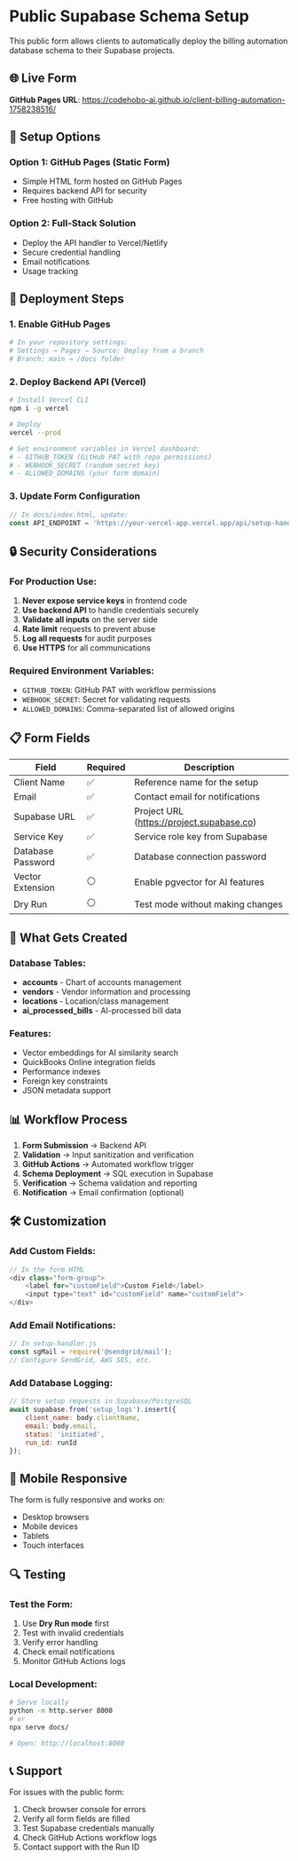 # Public Supabase Schema Setup

This public form allows clients to automatically deploy the billing automation database schema to their Supabase projects.

## 🌐 Live Form

**GitHub Pages URL**: https://codehobo-ai.github.io/client-billing-automation-1758238516/

## 🔧 Setup Options

### Option 1: GitHub Pages (Static Form)
- Simple HTML form hosted on GitHub Pages
- Requires backend API for security
- Free hosting with GitHub

### Option 2: Full-Stack Solution
- Deploy the API handler to Vercel/Netlify
- Secure credential handling
- Email notifications
- Usage tracking

## 🚀 Deployment Steps

### 1. Enable GitHub Pages
```bash
# In your repository settings:
# Settings → Pages → Source: Deploy from a branch
# Branch: main → /docs folder
```

### 2. Deploy Backend API (Vercel)
```bash
# Install Vercel CLI
npm i -g vercel

# Deploy
vercel --prod

# Set environment variables in Vercel dashboard:
# - GITHUB_TOKEN (GitHub PAT with repo permissions)
# - WEBHOOK_SECRET (random secret key)
# - ALLOWED_DOMAINS (your form domain)
```

### 3. Update Form Configuration
```javascript
// In docs/index.html, update:
const API_ENDPOINT = 'https://your-vercel-app.vercel.app/api/setup-handler';
```

## 🔒 Security Considerations

### For Production Use:
1. **Never expose service keys** in frontend code
2. **Use backend API** to handle credentials securely
3. **Validate all inputs** on the server side
4. **Rate limit** requests to prevent abuse
5. **Log all requests** for audit purposes
6. **Use HTTPS** for all communications

### Required Environment Variables:
- `GITHUB_TOKEN`: GitHub PAT with workflow permissions
- `WEBHOOK_SECRET`: Secret for validating requests
- `ALLOWED_DOMAINS`: Comma-separated list of allowed origins

## 📋 Form Fields

| Field | Required | Description |
|-------|----------|-------------|
| Client Name | ✅ | Reference name for the setup |
| Email | ✅ | Contact email for notifications |
| Supabase URL | ✅ | Project URL (https://project.supabase.co) |
| Service Key | ✅ | Service role key from Supabase |
| Database Password | ✅ | Database connection password |
| Vector Extension | ⚪ | Enable pgvector for AI features |
| Dry Run | ⚪ | Test mode without making changes |

## 🎯 What Gets Created

### Database Tables:
- **accounts** - Chart of accounts management
- **vendors** - Vendor information and processing
- **locations** - Location/class management
- **ai_processed_bills** - AI-processed bill data

### Features:
- Vector embeddings for AI similarity search
- QuickBooks Online integration fields
- Performance indexes
- Foreign key constraints
- JSON metadata support

## 📊 Workflow Process

1. **Form Submission** → Backend API
2. **Validation** → Input sanitization and verification
3. **GitHub Actions** → Automated workflow trigger
4. **Schema Deployment** → SQL execution in Supabase
5. **Verification** → Schema validation and reporting
6. **Notification** → Email confirmation (optional)

## 🛠️ Customization

### Add Custom Fields:
```javascript
// In the form HTML
<div class="form-group">
    <label for="customField">Custom Field</label>
    <input type="text" id="customField" name="customField">
</div>
```

### Add Email Notifications:
```javascript
// In setup-handler.js
const sgMail = require('@sendgrid/mail');
// Configure SendGrid, AWS SES, etc.
```

### Add Database Logging:
```javascript
// Store setup requests in Supabase/PostgreSQL
await supabase.from('setup_logs').insert({
    client_name: body.clientName,
    email: body.email,
    status: 'initiated',
    run_id: runId
});
```

## 📱 Mobile Responsive

The form is fully responsive and works on:
- Desktop browsers
- Mobile devices
- Tablets
- Touch interfaces

## 🔍 Testing

### Test the Form:
1. Use **Dry Run mode** first
2. Test with invalid credentials
3. Verify error handling
4. Check email notifications
5. Monitor GitHub Actions logs

### Local Development:
```bash
# Serve locally
python -m http.server 8000
# or
npx serve docs/

# Open: http://localhost:8000
```

## 📞 Support

For issues with the public form:
1. Check browser console for errors
2. Verify all form fields are filled
3. Test Supabase credentials manually
4. Check GitHub Actions workflow logs
5. Contact support with the Run ID